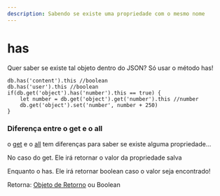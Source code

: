 ```yaml
---
description: Sabendo se existe uma propriedade com o mesmo nome
---
```


# has

Quer saber se existe tal objeto dentro do JSON? Só usar o método has!

```text
db.has('content').this //boolean
db.has('user').this //boolean
if(db.get('object').has('number').this == true) {
    let number = db.get('object').get('number').this //number
    db.get('object').set('number', number + 250)
}
```

### Diferença entre o get e o all

o [get](get.md) e o [all](all.md) tem diferenças para saber se existe alguma propriedade...

No caso do get. Ele irá retornar o valor da propriedade salva

Enquanto o has. Ele irá retornar boolean caso o valor seja encontrado!



Retorna: [Objeto de Retorno](../objeto-de-retorno/) ou Boolean

